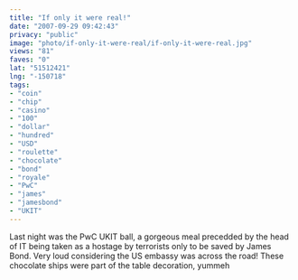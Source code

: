 ```yaml
---
title: "If only it were real!"
date: "2007-09-29 09:42:43"
privacy: "public"
image: "photo/if-only-it-were-real/if-only-it-were-real.jpg"
views: "81"
faves: "0"
lat: "51512421"
lng: "-150718"
tags:
- "coin"
- "chip"
- "casino"
- "100"
- "dollar"
- "hundred"
- "USD"
- "roulette"
- "chocolate"
- "bond"
- "royale"
- "PwC"
- "james"
- "jamesbond"
- "UKIT"
---
```

Last night was the PwC UKIT ball, a gorgeous meal precedded by the head of IT being taken as a hostage by terrorists only to be saved by James Bond. Very loud considering the US embassy was across the road! These chocolate ships were part of the table decoration, yummeh
